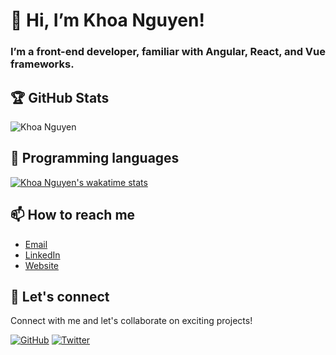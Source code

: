 # 👋 Hi, I’m Khoa Nguyen! 
### I’m a front-end developer, familiar with Angular, React, and Vue frameworks.

## 🏆 GitHub Stats

![Khoa Nguyen](https://github-readme-stats.vercel.app/api?username=khoanguyn1411&show_icons=true&hide=prs&theme=radical)

## 🔧 Programming languages

[![Khoa Nguyen's wakatime stats](https://github-readme-stats.vercel.app/api/wakatime?username=khoanguyn1411&layout=compact)](https://github.com/anuraghazra/github-readme-stats)

## 📫 How to reach me

- [Email](mailto:khoaah1411@gmail.com)
- [LinkedIn](https://www.linkedin.com/in/khoanguyn1411/)
- [Website](https://khoanguyen-portfolio.vercel.app)

## 🤝 Let's connect

Connect with me and let's collaborate on exciting projects!

[![GitHub](https://img.shields.io/github/followers/khoanguyn1411?style=social)](https://github.com/khoanguyn1411)
[![Twitter](https://img.shields.io/twitter/follow/khoaah1411?style=social)](https://twitter.com/khoaah1411)
